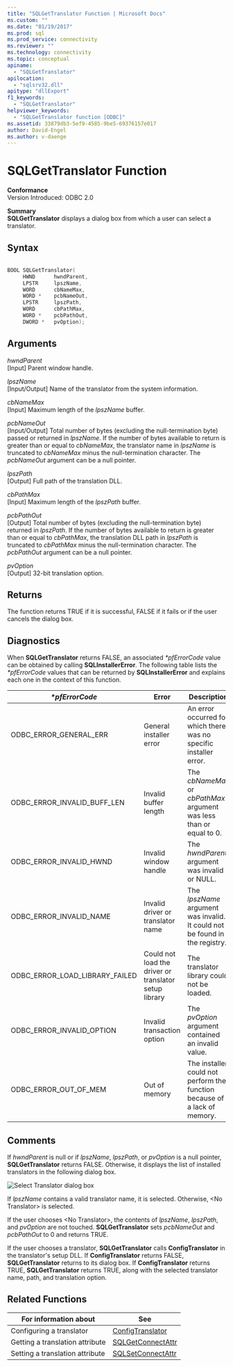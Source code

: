 ```yaml
---
title: "SQLGetTranslator Function | Microsoft Docs"
ms.custom: ""
ms.date: "01/19/2017"
ms.prod: sql
ms.prod_service: connectivity
ms.reviewer: ""
ms.technology: connectivity
ms.topic: conceptual
apiname: 
  - "SQLGetTranslator"
apilocation: 
  - "sqlsrv32.dll"
apitype: "dllExport"
f1_keywords: 
  - "SQLGetTranslator"
helpviewer_keywords: 
  - "SQLGetTranslator function [ODBC]"
ms.assetid: 33879db3-5ef9-4585-9be5-69376157e017
author: David-Engel
ms.author: v-daenge
---
```

# SQLGetTranslator Function
**Conformance**  
 Version Introduced: ODBC 2.0  
  
 **Summary**  
 **SQLGetTranslator** displays a dialog box from which a user can select a translator.  
  
## Syntax  
  
```cpp  
  
BOOL SQLGetTranslator(  
     HWND      hwndParent,  
     LPSTR     lpszName,  
     WORD      cbNameMax,  
     WORD *    pcbNameOut,  
     LPSTR     lpszPath,  
     WORD      cbPathMax,  
     WORD *    pcbPathOut,  
     DWORD *   pvOption);  
```  
  
## Arguments  
 *hwndParent*  
 [Input] Parent window handle.  
  
 *lpszName*  
 [Input/Output] Name of the translator from the system information.  
  
 *cbNameMax*  
 [Input] Maximum length of the *lpszName* buffer.  
  
 *pcbNameOut*  
 [Input/Output] Total number of bytes (excluding the null-termination byte) passed or returned in *lpszName*. If the number of bytes available to return is greater than or equal to *cbNameMax*, the translator name in *lpszName* is truncated to *cbNameMax* minus the null-termination character. The *pcbNameOut* argument can be a null pointer.  
  
 *lpszPath*  
 [Output] Full path of the translation DLL.  
  
 *cbPathMax*  
 [Input] Maximum length of the *lpszPath* buffer.  
  
 *pcbPathOut*  
 [Output] Total number of bytes (excluding the null-termination byte) returned in *lpszPath*. If the number of bytes available to return is greater than or equal to *cbPathMax*, the translation DLL path in *lpszPath* is truncated to *cbPathMax* minus the null-termination character. The *pcbPathOut* argument can be a null pointer.  
  
 *pvOption*  
 [Output] 32-bit translation option.  
  
## Returns  
 The function returns TRUE if it is successful, FALSE if it fails or if the user cancels the dialog box.  
  
## Diagnostics  
 When **SQLGetTranslator** returns FALSE, an associated *\*pfErrorCode* value can be obtained by calling **SQLInstallerError**. The following table lists the *\*pfErrorCode* values that can be returned by **SQLInstallerError** and explains each one in the context of this function.  
  
|*\*pfErrorCode*|Error|Description|  
|---------------------|-----------|-----------------|  
|ODBC_ERROR_GENERAL_ERR|General installer error|An error occurred for which there was no specific installer error.|  
|ODBC_ERROR_INVALID_BUFF_LEN|Invalid buffer length|The *cbNameMax* or *cbPathMax* argument was less than or equal to 0.|  
|ODBC_ERROR_INVALID_HWND|Invalid window handle|The *hwndParent* argument was invalid or NULL.|  
|ODBC_ERROR_INVALID_NAME|Invalid driver or translator name|The *lpszName* argument was invalid. It could not be found in the registry.|  
|ODBC_ERROR_LOAD_LIBRARY_FAILED|Could not load the driver or translator  setup library|The translator library could not be loaded.|  
|ODBC_ERROR_INVALID_OPTION|Invalid transaction option|The *pvOption* argument contained an invalid value.|  
|ODBC_ERROR_OUT_OF_MEM|Out of memory|The installer could not perform the function because of a lack of memory.|  
  
## Comments  
 If *hwndParent* is null or if *lpszName*, *lpszPath*, or *pvOption* is a null pointer, **SQLGetTranslator** returns FALSE. Otherwise, it displays the list of installed translators in the following dialog box.  
  
 ![Select Translator dialog box](../../../odbc/reference/syntax/media/ch23j.gif "CH23J")  
  
 If *lpszName* contains a valid translator name, it is selected. Otherwise, \<No Translator> is selected.  
  
 If the user chooses \<No Translator>, the contents of *lpszName*, *lpszPath*, and *pvOption* are not touched. **SQLGetTranslator** sets *pcbNameOut* and *pcbPathOut* to 0 and returns TRUE.  
  
 If the user chooses a translator, **SQLGetTranslator** calls **ConfigTranslator** in the translator's setup DLL. If **ConfigTranslator** returns FALSE, **SQLGetTranslator** returns to its dialog box. If **ConfigTranslator** returns TRUE, **SQLGetTranslator** returns TRUE, along with the selected translator name, path, and translation option.  
  
## Related Functions  
  
|For information about|See|  
|---------------------------|---------|  
|Configuring a translator|[ConfigTranslator](../../../odbc/reference/syntax/configtranslator-function.md)|  
|Getting a translation attribute|[SQLGetConnectAttr](../../../odbc/reference/syntax/sqlgetconnectattr-function.md)|  
|Setting a translation attribute|[SQLSetConnectAttr](../../../odbc/reference/syntax/sqlsetconnectattr-function.md)|
